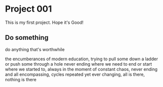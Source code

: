 # Project 001

This is my first project. Hope it's Good!

## Do something

do anything that's worthwhile

the encumberances of modern education, trying to pull some down a ladder or push some 
through a hole never ending where we need to end or start where we started to,
always in the moment of constant chaos,
never ending and all encompassing,
cycles repeated yet ever changing,
all is there, nothing is there